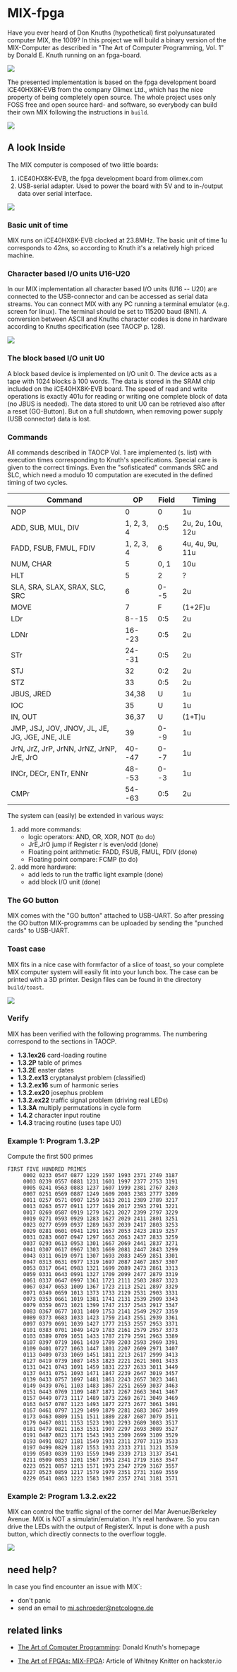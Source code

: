 # MIX-fpga

Have you ever heard of Don Knuths (hypothetical) first polyunsaturated computer MIX, the 1009? In this project we will build a binary version of the MIX-Computer as described in "The Art of Computer Programming, Vol. 1" by Donald E. Knuth running on an fpga-board.

![](doc/taocp.jpg)


The presented implementation is based on the fpga development board iCE40HX8K-EVB from the company Olimex Ltd., which has the nice property of being completely open source. The whole project uses only FOSS free and open source hard- and software, so everybody can build their own MIX following the instructions in `build`.

![](doc/MIX_real.jpg)


## A look Inside

The MIX computer is composed of two little boards:

1. iCE40HX8K-EVB, the fpga development board from olimex.com
2. USB-serial adapter. Used to power the board with 5V and to in-/output data over serial interface.

![](doc/MIX_inside.jpg)

### Basic unit of time
MIX runs on iCE40HX8K-EVB clocked at 23.8MHz. The basic unit of time 1u corresponds to 42ns, so according to Knuth it's a relatively high priced machine.


### Character based I/O units U16-U20
In our MIX implementation all character based I/O units (U16 -- U20) are connected to the USB-connector and can be accessed as serial data streams. You can connect MIX with any PC running a terminal emulator (e.g. screen for linux). The terminal should be set to 115200 baud (8N1). A conversion between ASCII and Knuths character codes is done in hardware according to Knuths specification (see TAOCP p. 128).

![](doc/MIX_usb.jpg)


### The block based I/O unit U0
A block based device is implemented on I/O unit 0. The device acts as a tape with 1024 blocks à 100 words. The data is stored in the SRAM chip included on the iCE40HX8K-EVB board. The speed of read and write operations is exactly 401u for reading or writing one complete block of data (no JBUS is needed). The data stored to unit U0 can be retrieved also after a reset (GO-Button). But on a full shutdown, when removing power supply (USB connector) data is lost.


### Commands
All commands described in TAOCP Vol. 1 are implemented (s. list) with execution times corresponding to Knuth's specifications. Special care is given to the correct timings. Even the "sofisticated" commands SRC and SLC, which need a modulo 10 computation are executed in the defined timing of two cycles.

| Command | OP  | Field | Timing |
| --------|-----|-------|--------|
| NOP     | 0   | 0     | 1u     |
| ADD, SUB, MUL, DIV     | 1, 2, 3, 4   | 0:5   | 2u, 2u, 10u, 12u     |
| FADD, FSUB, FMUL, FDIV    | 1, 2, 3, 4   | 6     | 4u, 4u, 9u, 11u     |
| NUM, CHAR| 5   | 0, 1   | 10u    |
| HLT     | 5   | 2     | ?      |
| SLA, SRA, SLAX, SRAX, SLC, SRC| 6  | 0--5|  2u     |
| MOVE    | 7   | F     | (1+2F)u|
| LDr     | 8--15| 0:5   | 2u     |
| LDNr    |16--23| 0:5   | 2u     |
| STr     |24--31| 0:5   | 2u     |
| STJ     | 32  | 0:2   | 2u     |
| STZ     | 33  | 0:5   | 2u     |
|JBUS, JRED|34,38| U     | 1u     |
| IOC     | 35  | U     | 1u     |
| IN, OUT  |36,37| U     | (1+T)u |
| JMP, JSJ, JOV, JNOV, JL, JE, JG, JGE, JNE, JLE| 39  |0--9  | 1u   | 
| JrN, JrZ, JrP, JrNN, JrNZ, JrNP, JrE, JrO | 40--47| 0--7 | 1u |
| INCr, DECr, ENTr, ENNr  | 48--53   |0--3     | 1u   |
| CMPr|54--63|0:5          | 2u   |



The system can (easily) be extended in various ways:

1. add more commands:
	* logic operators: AND, OR, XOR, NOT (to do)
	* JrE,JrO jump if Register r is even/odd (done)
	* Floating point arithmetic: FADD, FSUB, FMUL, FDIV (done)
	* Floating point compare: FCMP (to do)
2. add more hardware:
	* add leds to run the traffic light example (done)
	* add block I/O unit (done)


### The GO button
MIX comes with the "GO button" attached to USB-UART. So after pressing the GO button MIX-programms can be uploaded by sending the "punched cards" to USB-UART.

### Toast case
MIX fits in a nice case with formfactor of a slice of toast, so your complete MIX computer system will easily fit into your lunch box. The case can be printed with a 3D printer. Design files can be found in the directory `build/toast`.

![](doc/MIX_gpio.jpg)


### Verify

MIX has been verified with the following programms. The numbering correspond to the sections in TAOCP.

* **1.3.1ex26** card-loading routine
* **1.3.2P** table of primes
* **1.3.2E** easter dates
* **1.3.2.ex13** cryptanalyst problem (classified)
* **1.3.2.ex16** sum of harmonic series
* **1.3.2.ex20** josephus problem
* **1.3.2.ex22** traffic signal problem (driving real LEDs)
* **1.3.3A** multiply permutations in cycle form
* **1.4.2**  character input routine
* **1.4.3** tracing routine (uses tape U0)

### Example 1: Program 1.3.2P
Compute the first 500 primes
	
```
FIRST FIVE HUNDRED PRIMES                                                 
     0002 0233 0547 0877 1229 1597 1993 2371 2749 3187                    
     0003 0239 0557 0881 1231 1601 1997 2377 2753 3191                    
     0005 0241 0563 0883 1237 1607 1999 2381 2767 3203                    
     0007 0251 0569 0887 1249 1609 2003 2383 2777 3209                    
     0011 0257 0571 0907 1259 1613 2011 2389 2789 3217                    
     0013 0263 0577 0911 1277 1619 2017 2393 2791 3221                    
     0017 0269 0587 0919 1279 1621 2027 2399 2797 3229                    
     0019 0271 0593 0929 1283 1627 2029 2411 2801 3251                    
     0023 0277 0599 0937 1289 1637 2039 2417 2803 3253                    
     0029 0281 0601 0941 1291 1657 2053 2423 2819 3257                    
     0031 0283 0607 0947 1297 1663 2063 2437 2833 3259                    
     0037 0293 0613 0953 1301 1667 2069 2441 2837 3271                    
     0041 0307 0617 0967 1303 1669 2081 2447 2843 3299                    
     0043 0311 0619 0971 1307 1693 2083 2459 2851 3301                    
     0047 0313 0631 0977 1319 1697 2087 2467 2857 3307                    
     0053 0317 0641 0983 1321 1699 2089 2473 2861 3313                    
     0059 0331 0643 0991 1327 1709 2099 2477 2879 3319                    
     0061 0337 0647 0997 1361 1721 2111 2503 2887 3323                    
     0067 0347 0653 1009 1367 1723 2113 2521 2897 3329                    
     0071 0349 0659 1013 1373 1733 2129 2531 2903 3331                    
     0073 0353 0661 1019 1381 1741 2131 2539 2909 3343                    
     0079 0359 0673 1021 1399 1747 2137 2543 2917 3347                    
     0083 0367 0677 1031 1409 1753 2141 2549 2927 3359                    
     0089 0373 0683 1033 1423 1759 2143 2551 2939 3361                    
     0097 0379 0691 1039 1427 1777 2153 2557 2953 3371                    
     0101 0383 0701 1049 1429 1783 2161 2579 2957 3373                    
     0103 0389 0709 1051 1433 1787 2179 2591 2963 3389                    
     0107 0397 0719 1061 1439 1789 2203 2593 2969 3391                    
     0109 0401 0727 1063 1447 1801 2207 2609 2971 3407                    
     0113 0409 0733 1069 1451 1811 2213 2617 2999 3413                    
     0127 0419 0739 1087 1453 1823 2221 2621 3001 3433                    
     0131 0421 0743 1091 1459 1831 2237 2633 3011 3449                    
     0137 0431 0751 1093 1471 1847 2239 2647 3019 3457                    
     0139 0433 0757 1097 1481 1861 2243 2657 3023 3461                    
     0149 0439 0761 1103 1483 1867 2251 2659 3037 3463                    
     0151 0443 0769 1109 1487 1871 2267 2663 3041 3467                    
     0157 0449 0773 1117 1489 1873 2269 2671 3049 3469                    
     0163 0457 0787 1123 1493 1877 2273 2677 3061 3491                    
     0167 0461 0797 1129 1499 1879 2281 2683 3067 3499                    
     0173 0463 0809 1151 1511 1889 2287 2687 3079 3511                    
     0179 0467 0811 1153 1523 1901 2293 2689 3083 3517                    
     0181 0479 0821 1163 1531 1907 2297 2693 3089 3527                    
     0191 0487 0823 1171 1543 1913 2309 2699 3109 3529                    
     0193 0491 0827 1181 1549 1931 2311 2707 3119 3533                    
     0197 0499 0829 1187 1553 1933 2333 2711 3121 3539                    
     0199 0503 0839 1193 1559 1949 2339 2713 3137 3541                    
     0211 0509 0853 1201 1567 1951 2341 2719 3163 3547                    
     0223 0521 0857 1213 1571 1973 2347 2729 3167 3557                    
     0227 0523 0859 1217 1579 1979 2351 2731 3169 3559                    
     0229 0541 0863 1223 1583 1987 2357 2741 3181 3571  
```
			
### Example 2: Program 1.3.2.ex22
MIX can control the traffic signal of the corner del Mar Avenue/Berkeley Avenue. MIX is NOT a simulatin/emulation. It's real hardware. So you can drive the LEDs with the output of RegisterX. Input is done with a push button, which directly connects to the overflow toggle.

![](doc/MIX_traffic.jpg)

## need help?
In case you find encounter an issue with MIX`:

* don't panic
* send an email to mi.schroeder@netcologne.de


## related links

* [The Art of Computer Programming](https://www-cs-faculty.stanford.edu/~knuth/taocp.html): Donald Knuth's homepage

* [The Art of FPGAs: MIX-FPGA](https://www.hackster.io/news/the-art-of-fpgas-mix-fpga-edc1a7e47939): Article of Whitney Knitter on hackster.io

